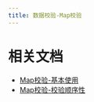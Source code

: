 ```yaml
---
title: 数据校验-Map校验
---
```


# 相关文档

- [Map校验-基本使用](/docs/核心组件/数据校验/数据校验-参数类型/数据校验-Map校验/Map校验-基本使用)
- [Map校验-校验顺序性](/docs/核心组件/数据校验/数据校验-参数类型/数据校验-Map校验/Map校验-校验顺序性)